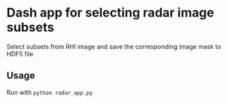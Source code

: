 # Dash app for selecting radar image subsets

Select subsets from RHI image and save the corresponding image mask to HDF5 file

## Usage

Run with `python radar_app.py`
